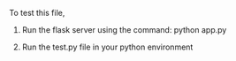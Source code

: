 To test this file,

1) Run the flask server using the command:
          python app.py
   
2) Run the test.py file in your python environment
